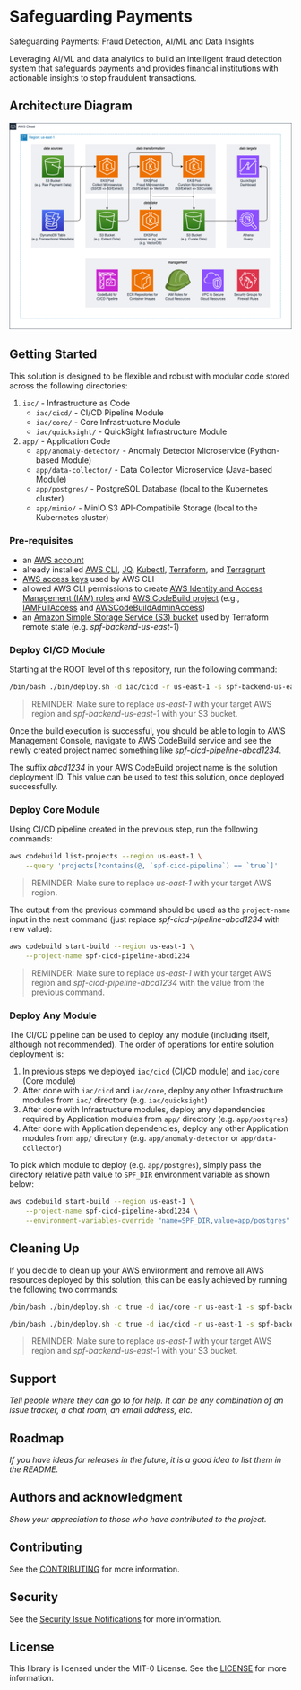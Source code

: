 # Safeguarding Payments

Safeguarding Payments: Fraud Detection, AI/ML and Data Insights

Leveraging AI/ML and data analytics to build an intelligent fraud detection
system that safeguards payments and provides financial institutions with
actionable insights to stop fraudulent transactions.

## Architecture Diagram

![Architecture Diagram](./docs/architecture.png "Architecture Diagram")

## Getting Started

This solution is designed to be flexible and robust with modular code stored
across the following directories:

1. `iac/` - Infrastructure as Code
    * `iac/cicd/` - CI/CD Pipeline Module
    * `iac/core/` - Core Infrastructure Module
    * `iac/quicksight/` - QuickSight Infrastructure Module
2. `app/` - Application Code
    * `app/anomaly-detector/` - Anomaly Detector Microservice (Python-based Module)
    * `app/data-collector/` - Data Collector Microservice (Java-based Module)
    * `app/postgres/` - PostgreSQL Database (local to the Kubernetes cluster)
    * `app/minio/` - MinIO S3 API-Compatibile Storage (local to the Kubernetes cluster)

### Pre-requisites

* an [AWS account](https://docs.aws.amazon.com/accounts/latest/reference/manage-acct-creating.html)
* already installed [AWS CLI](https://docs.aws.amazon.com/cli/latest/userguide/getting-started-install.html),
[JQ](https://jqlang.github.io/jq/download/), [Kubectl](https://docs.aws.amazon.com/eks/latest/userguide/install-kubectl.html),
[Terraform](https://developer.hashicorp.com/terraform/tutorials/aws-get-started/install-cli), and
[Terragrunt](https://terragrunt.gruntwork.io/docs/getting-started/install/)
* [AWS access keys](https://docs.aws.amazon.com/accounts/latest/reference/credentials-access-keys-best-practices.html)
used by AWS CLI
* allowed AWS CLI permissions to create
[AWS Identity and Access Management (IAM) roles](https://docs.aws.amazon.com/IAM/latest/UserGuide/id_roles_create.html)
and [AWS CodeBuild project](https://docs.aws.amazon.com/codebuild/latest/userguide/planning.html) (e.g.,
[IAMFullAccess](https://docs.aws.amazon.com/aws-managed-policy/latest/reference/IAMFullAccess.html) and
[AWSCodeBuildAdminAccess](https://docs.aws.amazon.com/aws-managed-policy/latest/reference/AWSCodeBuildAdminAccess.html))
* an [Amazon Simple Storage Service (S3) bucket](https://docs.aws.amazon.com/AmazonS3/latest/userguide/create-bucket-overview.html)
used by Terraform remote state (e.g. *spf-backend-us-east-1*)

### Deploy CI/CD Module

Starting at the ROOT level of this repository, run the following command:

```sh
/bin/bash ./bin/deploy.sh -d iac/cicd -r us-east-1 -s spf-backend-us-east-1
```

> REMINDER: Make sure to replace *us-east-1* with your target AWS region and
*spf-backend-us-east-1* with your S3 bucket.

Once the build execution is successful, you should be able to login to AWS
Management Console, navigate to AWS CodeBuild service and see the newly created
project named something like *spf-cicd-pipeline-abcd1234*.

The suffix *abcd1234* in your AWS CodeBuild project name is the solution
deployment ID. This value can be used to test this solution, once deployed
successfully.

### Deploy Core Module

Using CI/CD pipeline created in the previous step, run the following commands:

```sh
aws codebuild list-projects --region us-east-1 \
    --query 'projects[?contains(@, `spf-cicd-pipeline`) == `true`]'
```

> REMINDER: Make sure to replace *us-east-1* with your target AWS region.

The output from the previous command should be used as the `project-name` input
in the next command (just replace *spf-cicd-pipeline-abcd1234* with new value):

```sh
aws codebuild start-build --region us-east-1 \
    --project-name spf-cicd-pipeline-abcd1234
```

> REMINDER: Make sure to replace *us-east-1* with your target AWS region and
*spf-cicd-pipeline-abcd1234* with the value from the previous command.

### Deploy Any Module

The CI/CD pipeline can be used to deploy any module (including itself, although
not recommended). The order of operations for entire solution deployment is:

1. In previous steps we deployed `iac/cicd` (CI/CD module) and `iac/core`
(Core module)
2. After done with `iac/cicd` and `iac/core`, deploy any other Infrastructure
modules from `iac/` directory (e.g. `iac/quicksight`)
3. After done with Infrastructure modules, deploy any dependencies required by
Application modules from `app/` directory (e.g. `app/postgres`)
4. After done with Application dependencies, deploy any other Application
modules from `app/` directory (e.g. `app/anomaly-detector` or
`app/data-collector`)

To pick which module to deploy (e.g. `app/postgres`), simply pass the
directory relative path value to `SPF_DIR` environment variable as shown below:

```sh
aws codebuild start-build --region us-east-1 \
    --project-name spf-cicd-pipeline-abcd1234 \
    --environment-variables-override "name=SPF_DIR,value=app/postgres"
```

## Cleaning Up

If you decide to clean up your AWS environment and remove all AWS resources
deployed by this solution, this can be easily achieved by running the following
two commands:

```sh
/bin/bash ./bin/deploy.sh -c true -d iac/core -r us-east-1 -s spf-backend-us-east-1
```

```sh
/bin/bash ./bin/deploy.sh -c true -d iac/cicd -r us-east-1 -s spf-backend-us-east-1
```

> REMINDER: Make sure to replace *us-east-1* with your target AWS region and
*spf-backend-us-east-1* with your S3 bucket.

## Support

*Tell people where they can go to for help. It can be any combination of an
issue tracker, a chat room, an email address, etc.*

## Roadmap

*If you have ideas for releases in the future, it is a good idea to list them
in the README.*

## Authors and acknowledgment

*Show your appreciation to those who have contributed to the project.*

## Contributing

See the [CONTRIBUTING](./CONTRIBUTING.md) for more information.

## Security

See the
[Security Issue Notifications](./CONTRIBUTING.md#security-issue-notifications)
for more information.

## License

This library is licensed under the MIT-0 License. See the [LICENSE](./LICENSE)
for more information.
